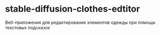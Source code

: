 # stable-diffusion-clothes-edtitor
Веб-приложения для редактирования элементов одежды при помощи текстовых подсказок
